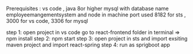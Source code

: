 Prerequisites : vs code , java 8or higher mysql with database name employeemangementsystem and node in machine
port used 8182 for sts , 3000 for vs code, 3306 for mysql

step 1: open project in vs code go to react-frontend folder in terminal => npm install 
step 2: npm start 
step 3: open project in sts and import exsiting maven project and import react-spring
step 4: run as sprigboot app

